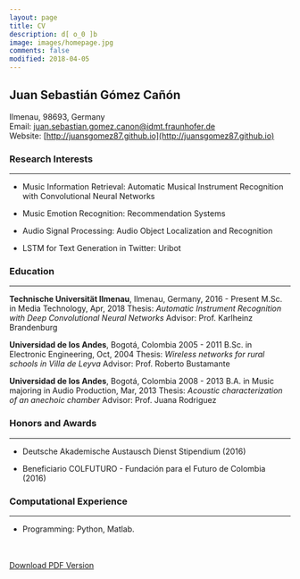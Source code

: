 ```yaml
---
layout: page
title: CV
description: d[ o_0 ]b
image: images/homepage.jpg
comments: false
modified: 2018-04-05
---
```


## Juan Sebastián Gómez Cañón

Ilmenau, 98693, Germany <br/>
Email: [juan.sebastian.gomez.canon@idmt.fraunhofer.de](juan.sebastian.gomez.canon@idmt.fraunhofer.de) <br/>
Website: [http://juansgomez87.github.io](http://juansgomez87.github.io) <br/>


### Research Interests
-----

- Music Information Retrieval: Automatic Musical Instrument Recognition with Convolutional Neural Networks

- Music Emotion Recognition: Recommendation Systems

- Audio Signal Processing: Audio Object Localization and Recognition

- LSTM for Text Generation in Twitter: Uribot

### Education
-----

**Technische Universität Ilmenau**, Ilmenau, Germany, 2016 - Present
M.Sc. in Media Technology, Apr, 2018
Thesis: *Automatic Instrument Recognition with Deep Convolutional Neural Networks*
Advisor: Prof. Karlheinz Brandenburg

**Universidad de los Andes**, Bogotá, Colombia 2005 - 2011
B.Sc. in Electronic Engineering, Oct, 2004
Thesis: *Wireless networks for rural schools in Villa de Leyva*
Advisor: Prof. Roberto Bustamante

**Universidad de los Andes**, Bogotá, Colombia 2008 - 2013
B.A. in Music majoring in Audio Production, Mar, 2013
Thesis: *Acoustic characterization of an anechoic chamber*
Advisor: Prof. Juana Rodriguez

### Honors and Awards
-----

- Deutsche Akademische Austausch Dienst Stipendium (2016)

- Beneficiario COLFUTURO - Fundación para el Futuro de Colombia (2016)

### Computational Experience
-----

- Programming: Python, Matlab.

<div markdown="0">
    <br><br>
    <a href="{{ site.url }}/downloads/CV.pdf" class="btn btn-success">Download PDF Version</a>
</div>

